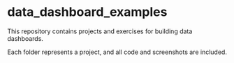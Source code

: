# data_dashboard_examples
This repository contains projects and exercises for building data dashboards.

Each folder represents a project, and all code and screenshots are included.

